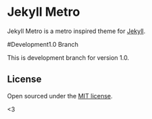 # Jekyll Metro

Jekyll Metro is a metro inspired theme for [Jekyll](http://jekyllrb.com).

#Development1.0 Branch

This is development branch for version 1.0.

## License

Open sourced under the [MIT license](LICENSE.md).

<3
